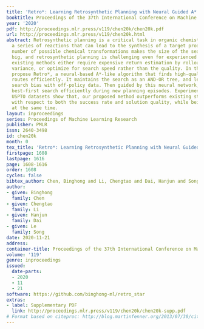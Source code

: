 ```yaml
---
title: 'Retro*: Learning Retrosynthetic Planning with Neural Guided A* Search'
booktitle: Proceedings of the 37th International Conference on Machine Learning
year: '2020'
pdf: http://proceedings.mlr.press/v119/chen20k/chen20k.pdf
url: http://proceedings.mlr.press/v119/chen20k.html
abstract: Retrosynthetic planning is a critical task in organic chemistry which identifies
  a series of reactions that can lead to the synthesis of a target product. The vast
  number of possible chemical transformations makes the size of the search space very
  big, and retrosynthetic planning is challenging even for experienced chemists. However,
  existing methods either require expensive return estimation by rollout with high
  variance, or optimize for search speed rather than the quality. In this paper, we
  propose Retro*, a neural-based A*-like algorithm that finds high-quality synthetic
  routes efficiently. It maintains the search as an AND-OR tree, and learns a neural
  search bias with off-policy data. Then guided by this neural network, it performs
  best-first search efficiently during new planning episodes. Experiments on benchmark
  USPTO datasets show that, our proposed method outperforms existing state-of-the-art
  with respect to both the success rate and solution quality, while being more efficient
  at the same time.
layout: inproceedings
series: Proceedings of Machine Learning Research
publisher: PMLR
issn: 2640-3498
id: chen20k
month: 0
tex_title: 'Retro*: Learning Retrosynthetic Planning with Neural Guided A* Search'
firstpage: 1608
lastpage: 1616
page: 1608-1616
order: 1608
cycles: false
bibtex_author: Chen, Binghong and Li, Chengtao and Dai, Hanjun and Song, Le
author:
- given: Binghong
  family: Chen
- given: Chengtao
  family: Li
- given: Hanjun
  family: Dai
- given: Le
  family: Song
date: 2020-11-21
address: 
container-title: Proceedings of the 37th International Conference on Machine Learning
volume: '119'
genre: inproceedings
issued:
  date-parts:
  - 2020
  - 11
  - 21
software: https://github.com/binghong-ml/retro_star
extras:
- label: Supplementary PDF
  link: http://proceedings.mlr.press/v119/chen20k/chen20k-supp.pdf
# Format based on citeproc: http://blog.martinfenner.org/2013/07/30/citeproc-yaml-for-bibliographies/
---
```

